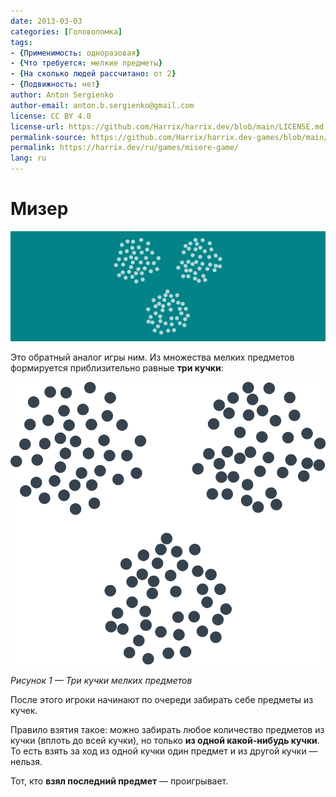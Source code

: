 ```yaml
---
date: 2013-03-03
categories: [Головоломка]
tags:
- {Применимость: одноразовая}
- {Что требуется: мелкие предметы}
- {На сколько людей рассчитано: от 2}
- {Подвижность: нет}
author: Anton Sergienko
author-email: anton.b.sergienko@gmail.com
license: CC BY 4.0
license-url: https://github.com/Harrix/harrix.dev/blob/main/LICENSE.md
permalink-source: https://github.com/Harrix/harrix.dev-games/blob/main/misere-game/misere-game.md
permalink: https://harrix.dev/ru/games/misere-game/
lang: ru
---
```


# Мизер

![Featured image](featured-image.svg)

Это обратный аналог игры ним. Из множества мелких предметов формируется приблизительно равные **три кучки**:

![Три кучки мелких предметов](img/game.svg)

_Рисунок 1 — Три кучки мелких предметов_

После этого игроки начинают по очереди забирать себе предметы из кучек.

Правило взятия такое: можно забирать любое количество предметов из кучки (вплоть до всей кучки), но только **из одной какой-нибудь кучки**. То есть взять за ход из одной кучки один предмет и из другой кучки — нельзя.

Тот, кто **взял последний предмет** — проигрывает.
